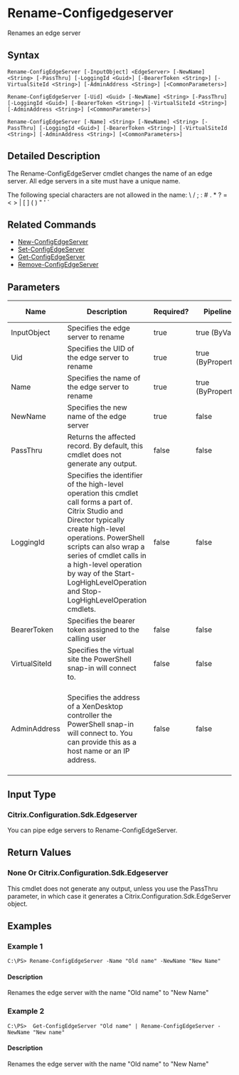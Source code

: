 ﻿
# Rename-Configedgeserver
Renames an edge server
## Syntax
```
Rename-ConfigEdgeServer [-InputObject] <EdgeServer> [-NewName] <String> [-PassThru] [-LoggingId <Guid>] [-BearerToken <String>] [-VirtualSiteId <String>] [-AdminAddress <String>] [<CommonParameters>]

Rename-ConfigEdgeServer [-Uid] <Guid> [-NewName] <String> [-PassThru] [-LoggingId <Guid>] [-BearerToken <String>] [-VirtualSiteId <String>] [-AdminAddress <String>] [<CommonParameters>]

Rename-ConfigEdgeServer [-Name] <String> [-NewName] <String> [-PassThru] [-LoggingId <Guid>] [-BearerToken <String>] [-VirtualSiteId <String>] [-AdminAddress <String>] [<CommonParameters>]
```
## Detailed Description
The Rename-ConfigEdgeServer cmdlet changes the name of an edge server. All edge servers in a site must have a unique name.

The following special characters are not allowed in the name: \\ / ; : # . \* ? = &lt; &gt; | \[ \] ( ) " ' \`


## Related Commands

* [New-ConfigEdgeServer](./New-ConfigEdgeServer/)
* [Set-ConfigEdgeServer](./Set-ConfigEdgeServer/)
* [Get-ConfigEdgeServer](./Get-ConfigEdgeServer/)
* [Remove-ConfigEdgeServer](./Remove-ConfigEdgeServer/)
## Parameters
| Name   | Description | Required? | Pipeline Input | Default Value |
| --- | --- | --- | --- | --- |
| InputObject | Specifies the edge server to rename | true | true (ByValue) |  |
| Uid | Specifies the UID of the edge server to rename | true | true (ByPropertyName) |  |
| Name | Specifies the name of the edge server to rename | true | true (ByPropertyName) |  |
| NewName | Specifies the new name of the edge server | true | false |  |
| PassThru | Returns the affected record. By default, this cmdlet does not generate any output. | false | false | False |
| LoggingId | Specifies the identifier of the high-level operation this cmdlet call forms a part of. Citrix Studio and Director typically create high-level operations. PowerShell scripts can also wrap a series of cmdlet calls in a high-level operation by way of the Start-LogHighLevelOperation and Stop-LogHighLevelOperation cmdlets. | false | false |  |
| BearerToken | Specifies the bearer token assigned to the calling user | false | false |  |
| VirtualSiteId | Specifies the virtual site the PowerShell snap-in will connect to. | false | false |  |
| AdminAddress | Specifies the address of a XenDesktop controller the PowerShell snap-in will connect to. You can provide this as a host name or an IP address. | false | false | Localhost. Once a value is provided by any cmdlet, this value becomes the default. |

## Input Type

### Citrix.Configuration.Sdk.Edgeserver
You can pipe edge servers to Rename-ConfigEdgeServer.
## Return Values

### None Or Citrix.Configuration.Sdk.Edgeserver
This cmdlet does not generate any output, unless you use the PassThru parameter, in which case it generates a Citrix.Configuration.Sdk.EdgeServer object.
## Examples

### Example 1
```
C:\PS> Rename-ConfigEdgeServer -Name "Old name" -NewName "New Name"
```
#### Description
Renames the edge server with the name "Old name" to "New Name"
### Example 2
```
C:\PS>  Get-ConfigEdgeServer "Old name" | Rename-ConfigEdgeServer -NewName "New name"
```
#### Description
Renames the edge server with the name "Old name" to "New Name"
